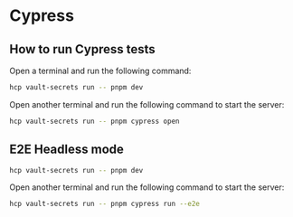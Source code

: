 # Cypress

## How to run Cypress tests

Open a terminal and run the following command:

```bash
hcp vault-secrets run -- pnpm dev
```

Open another terminal and run the following command to start the server:

```bash
hcp vault-secrets run -- pnpm cypress open
``` 

## E2E Headless mode 

```bash
hcp vault-secrets run -- pnpm dev
```

Open another terminal and run the following command to start the server:

```bash
hcp vault-secrets run -- pnpm cypress run --e2e
``` 
